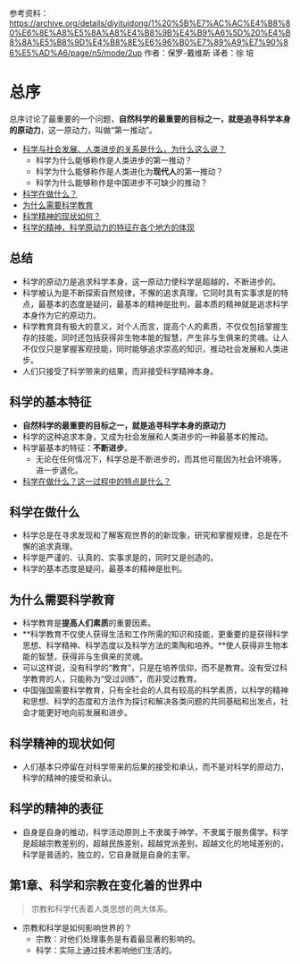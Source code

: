 参考资料： https://archive.org/details/diyituidong/1%20%5B%E7%AC%AC%E4%B8%80%E6%8E%A8%E5%8A%A8%E4%B8%9B%E4%B9%A6%5D%20%E4%B8%8A%E5%B8%9D%E4%B8%8E%E6%96%B0%E7%89%A9%E7%90%86%E5%AD%A6/page/n5/mode/2up
作者：保罗-戴维斯
译者：徐 培

# 总序
总序讨论了最重要的一个问题，**自然科学的最重要的目标之一，就是追寻科学本身的原动力**，这一原动力，叫做“第一推动”。
- [科学与社会发展、人类进步的关系是什么，为什么这么说？](##科学的基本特征)
  - 科学为什么能够称作是人类进步的第一推动？
  - 科学为什么能够称作是人类进化为**现代人**的第一推动？
  - 科学为什么能够称作是中国进步不可缺少的推动？
- [科学在做什么？](#科学在做什么)
- [为什么需要科学教育](#为什么需要科学教育)
- [科学精神的现状如何？](#科学精神的现状如何)
- [科学的精神，科学原动力的特征在各个地方的体现](#科学精神的现状如何)

## 总结
- 科学的原动力是追求科学本身，这一原动力使科学是超越的，不断进步的。
- 科学被认为是不断探索自然规律，不懈的追求真理，它同时具有实事求是的特点，最基本的态度是疑问，最基本的精神是批判，最本质的精神就是追求科学本身作为它的原动力。
- 科学教育具有极大的意义，对个人而言，提高个人的素质，不仅仅包括掌握生存的技能，同时还包括获得非生物本能的智慧，产生非与生俱来的灵魂。让人不仅仅只是掌握客观技能，同时能够追求崇高的知识，推动社会发展和人类进步。
- 人们只接受了科学带来的结果，而非接受科学精神本身。

## 科学的基本特征
- **自然科学的最重要的目标之一，就是追寻科学本身的原动力**
- 科学的这种追求本身，又成为社会发展和人类进步的一种最基本的推动。
- 科学最基本的特征：**不断进步**。
  - 无论在任何情况下，科学总是不断进步的，而其他可能因为社会环境等，进一步退化。
- [科学在做什么？这一过程中的特点是什么？](##科学在做什么)

## 科学在做什么
- 科学总是在寻求发现和了解客观世界的的新现象，研究和掌握规律，总是在不懈的追求真理。
- 科学是严谨的、认真的、实事求是的，同时又是创造的。
- 科学的基本态度是疑问，最基本的精神是批判。

## 为什么需要科学教育
- 科学教育是**提高人们素质**的重要因素。
- **科学教育不仅使人获得生活和工作所需的知识和技能，更重要的是获得科学思想、科学精神、科学态度以及科学方法的熏陶和培养。**使人获得非生物本能的智慧，获得非与生俱来的灵魂。
- 可以这样说，没有科学的“教育”，只是在培养信仰，而不是教育。没有受过科学教育的人，只能称为“受过训练”，而非受过教育。
- 中国强国需要科学教育，只有全社会的人具有较高的科学素质，以科学的精神和思想、科学的态度和方法作为探讨和解决各类问题的共同基础和出发点，社会才能更好地向前发展和进步。

## 科学精神的现状如何
- 人们基本只停留在对科学带来的后果的接受和承认，而不是对科学的原动力，科学的精神的接受和承认。

## 科学的精神的表征
- 自身是自身的推动，科学活动原则上不隶属于神学，不隶属于服务儒学。科学是超越宗教差别的，超越民族差别，超越党派差别，超越文化的地域差别的，科学是普适的，独立的，它自身就是自身的主宰。

## 第1章、科学和宗教在变化着的世界中
> 宗教和科学代表着人类思想的两大体系。
- 宗教和科学是如何影响世界的？
  - 宗教：对他们处理事务是有着最显著的影响的。
  - 科学：实际上通过技术影响他们生活的。


